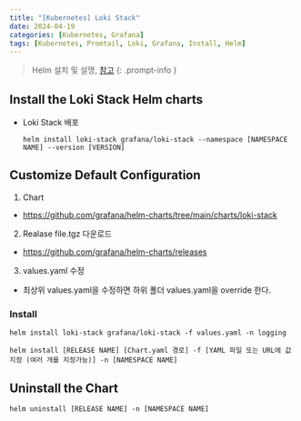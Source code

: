 ```yaml
---
title: "[Kubernetes] Loki Stack"
date: 2024-04-19
categories: [Kubernetes, Grafana]
tags: [Kubernetes, Promtail, Loki, Grafana, Install, Helm]
---
```


> Helm 설치 및 설명, [참고](https://kyungryeol-yoon.github.io/posts/kubernetes-helm/)
{: .prompt-info }

## Install the Loki Stack Helm charts
- Loki Stack 배포
  ```shell
  helm install loki-stack grafana/loki-stack --namespace [NAMESPACE NAME] --version [VERSION]
  ```

## Customize Default Configuration
1. Chart
  - https://github.com/grafana/helm-charts/tree/main/charts/loki-stack

2. Realase file.tgz 다운로드
  - https://github.com/grafana/helm-charts/releases

3. values.yaml 수정
  - 최상위 values.yaml을 수정하면 하위 폴더 values.yaml을 override 한다.

### Install
```shell
helm install loki-stack grafana/loki-stack -f values.yaml -n logging
```

```shell
helm install [RELEASE NAME] [Chart.yaml 경로] -f [YAML 파일 또는 URL에 값 지정 (여러 개를 지정가능)] -n [NAMESPACE NAME]
```

## Uninstall the Chart
```shell
helm uninstall [RELEASE NAME] -n [NAMESPACE NAME]
```
